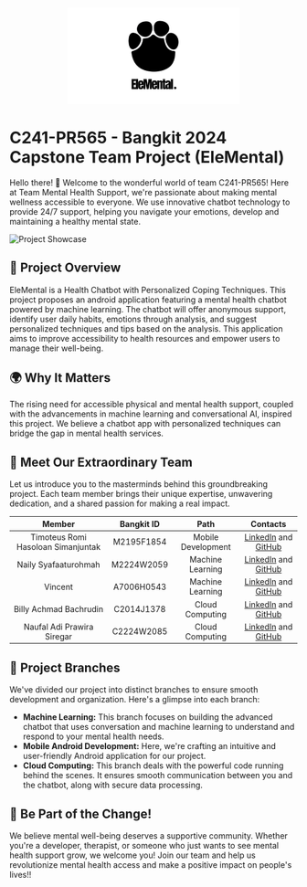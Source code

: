 <div align="center">
  <img src="app_logo.png" alt="Project Logo" width="300">
</div>

# C241-PR565 - Bangkit 2024 Capstone Team Project (EleMental)

Hello there! 👋 Welcome to the wonderful world of team C241-PR565! Here at Team Mental Health Support, we're passionate about making mental wellness accessible to everyone. We use innovative chatbot technology to provide 24/7 support, helping you navigate your emotions, develop and maintaining a healthy mental state.

![Project Showcase](DemoFruitariansApp.gif)

## 🐘 Project Overview

EleMental is a Health Chatbot with Personalized Coping Techniques. This project proposes an android application featuring a mental health chatbot powered by machine learning. The chatbot will offer anonymous support, identify user daily habits, emotions through analysis, and suggest personalized techniques and tips based on the analysis. This application aims to improve accessibility to health resources and empower users to manage their well-being.

## 🌍 Why It Matters

The rising need for accessible physical and mental health support, coupled with the advancements in machine learning and conversational AI, inspired this project. We believe a chatbot app with personalized techniques can bridge the gap in mental health services.

## 👥 Meet Our Extraordinary Team

Let us introduce you to the masterminds behind this groundbreaking project. Each team member brings their unique expertise, unwavering dedication, and a shared passion for making a real impact.

|            Member                  | Bangkit ID |        Path        |                                                             Contacts                                                                |
| :--------------------------------: | :--------: | :----------------: | :---------------------------------------------------------------------------------------------------------------------------------: |
| Timoteus Romi Hasoloan Simanjuntak | M2195F1854 | Mobile Development |            [LinkedIn](https://www.linkedin.com/in/timoteus-simanjuntak-393466277/) and [GitHub](https://github.com/timoteusmnjtk)   |
|         Naily Syafaaturohmah       | M2224W2059 |  Machine Learning  |            [LinkedIn](https://www.linkedin.com/in/naily-syafaaturohmah-841537241/) and [GitHub](https://github.com/naee-asy)        |
|               Vincent              | A7006H0543 |  Machine Learning  |            [LinkedIn]() and [GitHub]()                                                                                              |
|        Billy Achmad Bachrudin      | C2014J1378 |   Cloud Computing  |            [LinkedIn](https://www.linkedin.com/in/billy-achmad-bachrudin-48a678141/) and [GitHub](https://github.com//billy-svg)|
|      Naufal Adi Prawira Siregar    | C2224W2085 |   Cloud Computing  |            [LinkedIn](https://www.linkedin.com/in/naufal-adi-prawira-siregar-7aab64104/) and [GitHub](https://github.com/adi31891)  |

## 🚀 Project Branches

We've divided our project into distinct branches to ensure smooth development and organization. Here's a glimpse into each branch:

- **Machine Learning:** This branch focuses on building the advanced chatbot that uses conversation and machine learning to understand and respond to your mental health needs.
- **Mobile Android Development:** Here, we're crafting an intuitive and user-friendly Android application for our project.
- **Cloud Computing:** This branch deals with the powerful code running behind the scenes. It ensures smooth communication between you and the chatbot, along with secure data processing.

## 🤝 Be Part of the Change!

We believe mental well-being deserves a supportive community.  Whether you're a developer, therapist, or someone who just wants to see mental health support grow, we welcome you!  Join our team and help us revolutionize mental health access and make a positive impact on people's lives!!

